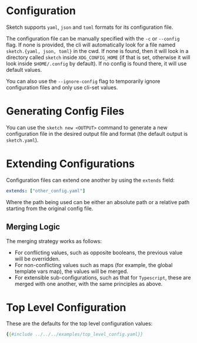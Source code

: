# Configuration

Sketch supports `yaml`, `json` and `toml` formats for its configuration file.

The configuration file can be manually specified with the `-c` or `--config` flag. If none is provided, the cli will automatically look for a file named `sketch.{yaml, json, toml}` in the cwd. If none is found, then it will look in a directory called `sketch` inside `XDG_CONFIG_HOME` (if that is set, otherwise it will look inside `$HOME/.config` by default). If no config is found there, it will use default values.

You can also use the `--ignore-config` flag to temporarily ignore configuration files and only use cli-set values.

# Generating Config Files

You can use the `sketch new <OUTPUT>` command to generate a new configuration file in the desired output file and format (the default output is `sketch.yaml`).

# Extending Configurations

Configuration files can extend one another by using the `extends` field:

```yaml
extends: ["other_config.yaml"]
```

Where the path being used can be either an absolute path or a relative path starting from the original config file.

## Merging Logic

The merging strategy works as follows:
- For conflicting values, such as opposite booleans, the previous value will be overridden.
- For non-conflicting values such as maps (for example, the global template vars map), the values will be merged.
- For extensible sub-configurations, such as that for `Typescript`, these are merged with one another, with the same principles as above.

# Top Level Configuration

These are the defaults for the top level configuration values:

```yaml
{{#include ../../../examples/top_level_config.yaml}}
```
